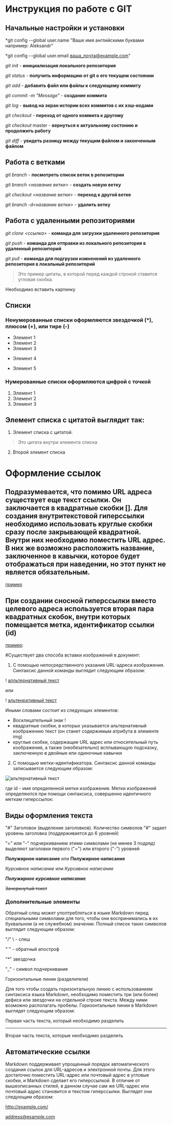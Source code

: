 # Инструкция по работе с GIT

## Начальные настройки и установки

*git config --global user.name "Ваше имя английскими буквами например: Aleksandr"

*git config --global user.email ваша_почта@example.com"

*git init* - **инициализация локального репозитория**

*git status* - **получить информацию от git о его текущем состоянии**

*git add* - **добавить файл или файлы к следующему коммиту**

*git commit -m "Message"* - **создание коммита**

*git log* - **вывод на экран истории всех коммитов с их хэш-кодами**

*git checkout* - **переход от одного коммита к другому**

*git checkout* master - **вернуться к актуальному состонию и продолжить работу**

*git diff* - **увидеть разницу между текущим файлом и законченным файлом**

## Работа с ветками

*git branch* - **посмотреть список веток в репозитории**

*git branch <название ветки>* - **создать новую ветку**

*git checkout <название ветки>* - **переход к другой ветке**

*git branch -d<название ветки>* - **удалить ветку**

## Работа с удаленными репозиториями

*git clone <ссылка>* - **команда для загрузки удаленного репозитория**

*git push* - **команда для отправки из локального репозитория в удаленный репозиторий**

*git pull* - **команда для подгрузки измненений из удаленного репозитория в локальный репозиторий**

> Это пример цитаты,
> в которой перед каждой строкой
> ставится угловая скобка.

Необходимо вставить картинку

## Списки

### Ненумерованные списки оформляются звездочкой (*), плюсом (+), или тире (-)
* Элемент 1
* Элемент 2
* Элемент 3
+ Элемент 4
- Элемент 5

### Нумерованные списки оформляются цифрой с точкой

1. Элемент 1
2. Элемент 2
3. Элемент 3

## Элемент списка с цитатой выглядит так:
1. Элемент списка с цитатой:
> Это цитата
> внутри элемента списка
2. Второй элемент списка

# Оформление ссылок

## Подразумевается, что помимо URL адреса существует еще текст ссылки. Он заключается в квадратные скобки []. Для создания внутритекстовой гиперссылки необходимо использовать круглые скобки сразу после закрывающей квадратной. Внутри них необходимо поместить URL адрес. В них же возможно расположить название, заключенное в кавычки, которое будет отображаться при наведении, но этот пункт не является обязательным.

[пример](http://primer.com/)


## При создании сносной гиперссылки вместо целевого адреса используется вторая пара квадратных скобок, внутри которых помещается метка, идентификатор ссылки (id)
[пример][id]:

#Существует два способа вставки изображений в документ:

1. С помощью непосредственного указания URL-адреса изображения. Синтаксис данной команды выглядит следующим образом:

! [алльтернативный текст](/путь/к/карткинке.jpg)

или

! [альтенративный текст](путь/к/изображениюjpg "Подсказка")

Иными словами состоит из следующих элементов: 

* Восклицательный знак !
* квадратные скобки, в которых указывается альтернативный изображению текст (он станет содержимым атрибута в элементе img)
* круглые скобки, содержащие URL адрес или относительный путь изображения, а также (необязательно) всплывающую подсказку, заключенную в двойные или одиночные кавычки

2. С помощью метки-идентификатора. Синтаксис данной команды записывается следующим образом:

![альтернативный текст][id]

где id - имя определенной метки изображения. Метки изображений определяются при помощи синтаксиса, совершенно идентичного меткам гиперссылок:

[id]:путь/к/изображению "Необязательная подсказка"

## Виды оформления текста

"#" Заголовок (выделение заголовков). Количество символов "#" задает уровень заголовка (поддерживается до 6 уровней)

"=" или "-" подчеркиванием этими символами (не менее 3 подряд) выделяют заголовки первого ("=") или второго ("-") уровней

**Полужирное написание** или __Полужирное написание__

*Курсивное написание* или _Курсивное написание_

***Полужирное курсивное написание***

~~Зачеркнутый текст~~

### Дополнительные элементы

Обратный слеш может уполтребляться в языке Markdown перед специальными символами для того, чтобы они воспринимались в их буквальном (а не служебном) значении. Полный список таких символов выглядит следующим образом:

"/" \ - слеш

"`" - обратный апостроф

"*" звездочка

"_" - символ подчеркивания

Горизонтальные линии (разделители)

Для того чтобы создать горизонтальную линию с использованием синтаксиса языка Markdown, необходимо поместить три (или более) дефиса или звездочки на отдельной строке текста. Между ними возможно располагать пробелы. Горизонтальные линии в Markdown выглядят следующим образом:

Первая часть текста, который необходимо разделить
***
Вторая часть текста, которые необходимо разделить

## Автоматические ссылки

Markdown поддерживает упрощенный порядок автоматического создания ссылок для URL-адресов и электронной почты. Для этого достаточно поместить URL-адрес или почтовый адрес в угловые скобки, и Markdown сделает его гиперссылкой. В отличие от вышеописанных стилей, в данном случае сам же URL-адрес или почтовый адрес становится и текстом гиперссылки. Выглядят они следующим образом:

<http://example.com/>

<address@example.com>